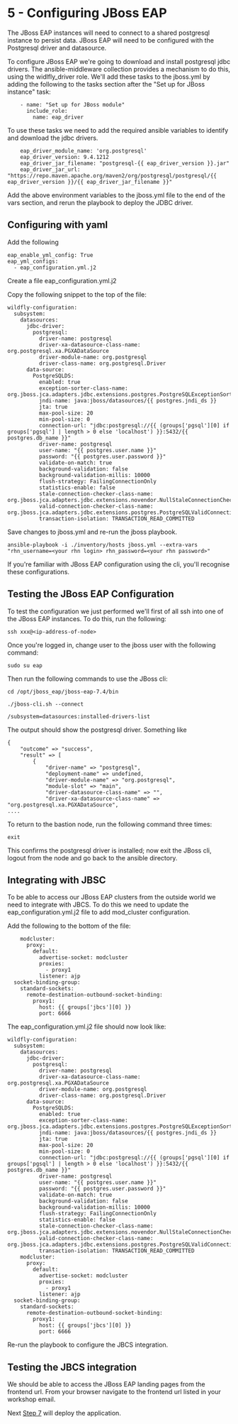 # 5 - Configuring JBoss EAP
The JBoss EAP instances will need to connect to a shared postgresql instance to persist data.  JBoss EAP will need to be configured with the Postgresql driver and datasource.

To configure JBoss EAP we're going to download and install postgresql jdbc drivers.  The ansible-middleware collection provides a mechanism to do this, using the widlfly_driver role.  We'll add these tasks to the jboss.yml by adding the following to the tasks section after the "Set up for JBoss instance" task:


```
    - name: "Set up for JBoss module"
      include_role:
        name: eap_driver
```

To use these tasks we need to add the required ansible variables to identify and download the jdbc drivers.


```
    eap_driver_module_name: 'org.postgresql'
    eap_driver_version: 9.4.1212
    eap_driver_jar_filename: "postgresql-{{ eap_driver_version }}.jar"
    eap_driver_jar_url: "https://repo.maven.apache.org/maven2/org/postgresql/postgresql/{{ eap_driver_version }}/{{ eap_driver_jar_filename }}"
```

Add the above environment variables to the jboss.yml file to the end of the vars section, and rerun the playbook to deploy the JDBC driver.


## Configuring with yaml

Add the following

    eap_enable_yml_config: True
    eap_yml_configs:
      - eap_configuration.yml.j2

Create a file eap_configuration.yml.j2

Copy the following snippet to the top of the file:

```
wildfly-configuration:
  subsystem:
    datasources:
      jdbc-driver:
        postgresql:
          driver-name: postgresql
          driver-xa-datasource-class-name: org.postgresql.xa.PGXADataSource
          driver-module-name: org.postgresql
          driver-class-name: org.postgresql.Driver
      data-source:
        PostgreSQLDS:
          enabled: true
          exception-sorter-class-name: org.jboss.jca.adapters.jdbc.extensions.postgres.PostgreSQLExceptionSorter
          jndi-name: java:jboss/datasources/{{ postgres.jndi_ds }}
          jta: true
          max-pool-size: 20
          min-pool-size: 0
          connection-url: "jdbc:postgresql://{{ (groups['pgsql'][0] if groups['pgsql'] | length > 0 else 'localhost') }}:5432/{{ postgres.db_name }}"
          driver-name: postgresql
          user-name: "{{ postgres.user.name }}"
          password: "{{ postgres.user.password }}"
          validate-on-match: true
          background-validation: false
          background-validation-millis: 10000
          flush-strategy: FailingConnectionOnly
          statistics-enable: false
          stale-connection-checker-class-name: org.jboss.jca.adapters.jdbc.extensions.novendor.NullStaleConnectionChecker
          valid-connection-checker-class-name: org.jboss.jca.adapters.jdbc.extensions.postgres.PostgreSQLValidConnectionChecker
          transaction-isolation: TRANSACTION_READ_COMMITTED

```

Save changes to jboss.yml and re-run the jboss playbook.

`ansible-playbook -i ./inventory/hosts jboss.yml --extra-vars "rhn_username=<your rhn login> rhn_password=<your rhn password>"`

If you're familiar with JBoss EAP configuration using the cli, you'll recognise these configurations. 


## Testing the JBoss EAP Configuration

To test the configuration we just performed we'll first of all ssh into one of the JBoss EAP instances.  To do this, run the following:

`ssh xxx@<ip-address-of-node>`

Once you're logged in, change user to the jboss user with the following command:

`sudo su eap`

Then run the following commands to use the JBoss cli:

`cd /opt/jboss_eap/jboss-eap-7.4/bin`

`./jboss-cli.sh --connect`

`/subsystem=datasources:installed-drivers-list`

The output should show the postgresql driver.  Something like

```
{
    "outcome" => "success",
    "result" => [
        {
            "driver-name" => "postgresql",
            "deployment-name" => undefined,
            "driver-module-name" => "org.postgresql",
            "module-slot" => "main",
            "driver-datasource-class-name" => "",
            "driver-xa-datasource-class-name" => "org.postgresql.xa.PGXADataSource",
....

```

To return to the bastion node, run the following command three times:

`exit`

This confirms the postgresql driver is installed; now exit the JBoss cli, logout from the node and go back to the ansible directory.

## Integrating with JBSC

To be able to access our JBoss EAP clusters from the outside world we need to integrate with JBCS.  To do this we need to update the eap_configuration.yml.j2 file to add mod_cluster configuration.

Add the following to the bottom of the file:


```
    modcluster:
      proxy:
        default:
          advertise-socket: modcluster
          proxies:
            - proxy1
          listener: ajp
  socket-binding-group:
    standard-sockets:
      remote-destination-outbound-socket-binding:
        proxy1:
          host: {{ groups['jbcs'][0] }}
          port: 6666

```
The eap_configuration.yml.j2 file should now look like:

```
wildfly-configuration:
  subsystem:
    datasources:
      jdbc-driver:
        postgresql:
          driver-name: postgresql
          driver-xa-datasource-class-name: org.postgresql.xa.PGXADataSource
          driver-module-name: org.postgresql
          driver-class-name: org.postgresql.Driver
      data-source:
        PostgreSQLDS:
          enabled: true
          exception-sorter-class-name: org.jboss.jca.adapters.jdbc.extensions.postgres.PostgreSQLExceptionSorter
          jndi-name: java:jboss/datasources/{{ postgres.jndi_ds }}
          jta: true
          max-pool-size: 20
          min-pool-size: 0
          connection-url: "jdbc:postgresql://{{ (groups['pgsql'][0] if groups['pgsql'] | length > 0 else 'localhost') }}:5432/{{ postgres.db_name }}"
          driver-name: postgresql
          user-name: "{{ postgres.user.name }}"
          password: "{{ postgres.user.password }}"
          validate-on-match: true
          background-validation: false
          background-validation-millis: 10000
          flush-strategy: FailingConnectionOnly
          statistics-enable: false
          stale-connection-checker-class-name: org.jboss.jca.adapters.jdbc.extensions.novendor.NullStaleConnectionChecker
          valid-connection-checker-class-name: org.jboss.jca.adapters.jdbc.extensions.postgres.PostgreSQLValidConnectionChecker
          transaction-isolation: TRANSACTION_READ_COMMITTED
    modcluster:
      proxy:
        default:
          advertise-socket: modcluster
          proxies:
            - proxy1
          listener: ajp
  socket-binding-group:
    standard-sockets:
      remote-destination-outbound-socket-binding:
        proxy1:
          host: {{ groups['jbcs'][0] }}
          port: 6666
```

Re-run the playbook to configure the JBCS integration.


## Testing the JBCS integration

We should be able to access the JBoss EAP landing pages from the frontend url.  From your browser navigate to the frontend url listed in your workshop email.

Next [Step 7](./7-deploying-applications.md) will deploy the application.



